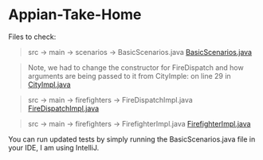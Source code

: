 # Appian-Take-Home
Files to check:
> src -> main -> scenarios -> BasicScenarios.java [BasicScenarios.java](https://github.com/Jawan94/Appian-Take-Home/blob/update-tests/src/main/scenarios/BasicScenarios.java)

> Note, we had to change the constructor for FireDispatch and how arguments are being passed to it from CityImple: on line 29 in [CityImpl.java](https://github.com/Jawan94/Appian-Take-Home/blob/update-tests/src/main/impls/CityImpl.java)


> src -> main -> firefighters -> FireDispatchImpl.java [FireDispatchImpl.java](https://github.com/Jawan94/Appian-Take-Home/blob/update-tests/src/main/firefighters/FireDispatchImpl.java)


> src -> main -> firefighters -> FirefighterImpl.java [FirefighterImpl.java](https://github.com/Jawan94/Appian-Take-Home/blob/update-tests/src/main/firefighters/FirefighterImpl.java)


You can run updated tests by simply running the BasicScenarios.java file in your IDE, I am using IntelliJ.
